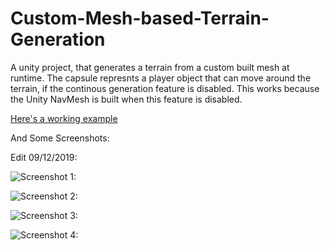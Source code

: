 # Custom-Mesh-based-Terrain-Generation
A unity project, that generates a terrain from a custom built mesh at runtime. The capsule represnts a player object that can move around the terrain, if the continous generation feature is disabled. This works because the Unity NavMesh is built when this feature is disabled.

[Here's a working example](https://puu.sh/ELIOp/04aa1229e1.webm)

And Some Screenshots:

Edit 09/12/2019:
 
![Screenshot 1:](https://i.imgur.com/agv2seZ.png)

![Screenshot 2:](https://i.imgur.com/HYytd8L.png)

![Screenshot 3:](https://i.imgur.com/qRlzIeZ.png)

![Screenshot 4:](https://i.imgur.com/4qLP0qo.png)


